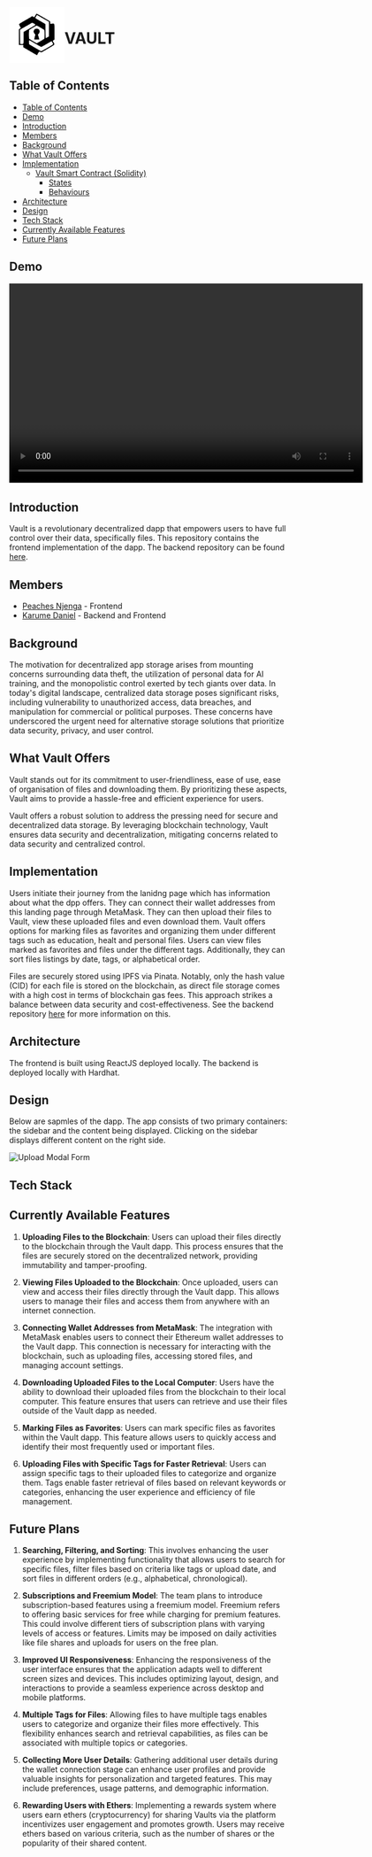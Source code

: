 <div style="display: flex; justify-content:;">
    <img src="./README_ASSETS/vault-logo.svg" alt="Vault Logo" width="100">
    <h1>VAULT</h1>
</div>

## Table of Contents

- [Table of Contents](#table-of-contents)
- [Demo](#demo)
- [Introduction](#introduction)
- [Members](#members)
- [Background](#background)
- [What Vault Offers](#what-vault-offers)
- [Implementation](#implementation)
  - [Vault Smart Contract (Solidity)](#vault-smart-contract-solidity)
    - [States](#states)
    - [Behaviours](#behaviours)
- [Architecture](#architecture)
- [Design](#design)
- [Tech Stack](#tech-stack)
- [Currently Available Features](#currently-available-features)
- [Future Plans](#future-plans)

## Demo

<video width="640" height="360" controls>
  <source src="./README_ASSETS/demo.mp4" type="video/mp4">
</video>

## Introduction

Vault is a revolutionary decentralized dapp that empowers users to have full control over their data, specifically files. This repository contains the frontend implementation of the dapp. The backend repository can be found [here](https://github.com/Karume-lab/Vault-BE).

## Members

- [Peaches Njenga](https://github.com/Peachy-Njenga/) - Frontend
- [Karume Daniel](https://github.com/Karume-lab/) - Backend and Frontend

## Background

The motivation for decentralized app storage arises from mounting concerns surrounding data theft, the utilization of personal data for AI training, and the monopolistic control exerted by tech giants over data. In today's digital landscape, centralized data storage poses significant risks, including vulnerability to unauthorized access, data breaches, and manipulation for commercial or political purposes. These concerns have underscored the urgent need for alternative storage solutions that prioritize data security, privacy, and user control.

## What Vault Offers

Vault stands out for its commitment to user-friendliness, ease of use, ease of organisation of files and downloading them. By prioritizing these aspects, Vault aims to provide a hassle-free and efficient experience for users.

Vault offers a robust solution to address the pressing need for secure and decentralized data storage. By leveraging blockchain technology, Vault ensures data security and decentralization, mitigating concerns related to data security and centralized control.

## Implementation

Users initiate their journey from the lanidng page which has information about what the dpp offers. They can connect  their wallet addresses from this landing page through MetaMask. They can then upload their files to Vault, view these uploaded files and even download them. Vault offers options for marking files as favorites and organizing them under different tags such as education, healt and personal files. Users can view files marked as favorites and files under the different tags. Additionally, they can sort files listings by date, tags, or alphabetical order. 


 Files are securely stored using IPFS via Pinata. Notably, only the hash value (CID) for each file is stored on the blockchain, as direct file storage comes with a high cost in terms of blockchain gas fees. This approach strikes a balance between data security and cost-effectiveness. See the backend repository [here](https://github.com/Karume-lab/Vault-BE) for more information on this.




## Architecture

The frontend is built using ReactJS deployed locally. The backend is deployed locally with Hardhat.


## Design

Below are sapmles of the dapp. The app consists of two primary containers: the sidebar and the content being displayed. Clicking on the sidebar displays different content on the right side.

![Upload Modal Form](./README_ASSETS/upload-image.png)

## Tech Stack

<!-- <div style="display: flex; justify-content: center; align-items: center;">
    <div style="text-align: center;">
        <img src="./README_ASSETS/solidity-logo.png" alt="" style="width: 100px;">
        <p>Solidity: Language for writing smart contracts on the Ethereum blockchain</p>
    </div>
    <div style="text-align: center;">
        <img src="./README_ASSETS/ethersjs-logo.png" alt="" style="width: 100px;">
        <p>Ethers.js: JavaScript library for interacting with Ethereum nodes and smart contracts</p>
    </div>
    <div style="text-align: center;">
        <img src="./README_ASSETS/metamask-logo.png" alt="" style="width: 100px;">
        <p>MetaMask: Browser extension for accessing Ethereum-enabled distributed applications</p>
    </div>
    <div style="text-align: center;">
        <img src="./README_ASSETS/hardhat-logo.png" alt="" style="width: 100px;">
        <p>Hardhat: Ethereum development environment for building, testing, and deploying smart contracts</p>
    </div>
    <div style="text-align: center;">
        <img src="./README_ASSETS/vs_code-logo.png" alt="" style="width: 100px;">
        <p>Visual Studio Code: Integrated development environment (IDE) for coding and editing software</p>
    </div>
</div> -->

## Currently Available Features

1. **Uploading Files to the Blockchain**: Users can upload their files directly to the blockchain through the Vault dapp. This process ensures that the files are securely stored on the decentralized network, providing immutability and tamper-proofing.

2. **Viewing Files Uploaded to the Blockchain**: Once uploaded, users can view and access their files directly through the Vault dapp. This allows users to manage their files and access them from anywhere with an internet connection.

3. **Connecting Wallet Addresses from MetaMask**: The integration with MetaMask enables users to connect their Ethereum wallet addresses to the Vault dapp. This connection is necessary for interacting with the blockchain, such as uploading files, accessing stored files, and managing account settings.

4. **Downloading Uploaded Files to the Local Computer**: Users have the ability to download their uploaded files from the blockchain to their local computer. This feature ensures that users can retrieve and use their files outside of the Vault dapp as needed.

5. **Marking Files as Favorites**: Users can mark specific files as favorites within the Vault dapp. This feature allows users to quickly access and identify their most frequently used or important files.

6. **Uploading Files with Specific Tags for Faster Retrieval**: Users can assign specific tags to their uploaded files to categorize and organize them. Tags enable faster retrieval of files based on relevant keywords or categories, enhancing the user experience and efficiency of file management.


## Future Plans

1. **Searching, Filtering, and Sorting**: This involves enhancing the user experience by implementing functionality that allows users to search for specific files, filter files based on criteria like tags or upload date, and sort files in different orders (e.g., alphabetical, chronological).

2. **Subscriptions and Freemium Model**: The team plans to introduce subscription-based features using a freemium model. Freemium refers to offering basic services for free while charging for premium features. This could involve different tiers of subscription plans with varying levels of access or features. Limits may be imposed on daily activities like file shares and uploads for users on the free plan.

3. **Improved UI Responsiveness**: Enhancing the responsiveness of the user interface ensures that the application adapts well to different screen sizes and devices. This includes optimizing layout, design, and interactions to provide a seamless experience across desktop and mobile platforms.

4. **Multiple Tags for Files**: Allowing files to have multiple tags enables users to categorize and organize their files more effectively. This flexibility enhances search and retrieval capabilities, as files can be associated with multiple topics or categories.

5. **Collecting More User Details**: Gathering additional user details during the wallet connection stage can enhance user profiles and provide valuable insights for personalization and targeted features. This may include preferences, usage patterns, and demographic information.

6. **Rewarding Users with Ethers**: Implementing a rewards system where users earn ethers (cryptocurrency) for sharing Vaults via the platform incentivizes user engagement and promotes growth. Users may receive ethers based on various criteria, such as the number of shares or the popularity of their shared content.
